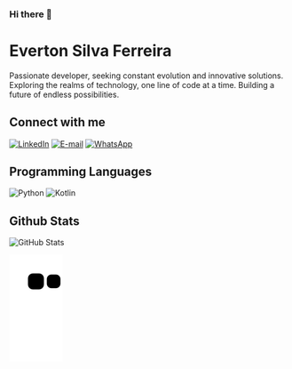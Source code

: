 ### Hi there 👋

# Everton Silva Ferreira
Passionate developer, seeking constant evolution and innovative solutions. Exploring the realms of technology, one line of code at a time. Building a future of endless possibilities.

## Connect with me
[![LinkedIn](https://img.shields.io/badge/LinkedIn-0077B5?style=for-the-badge&logo=linkedin&logoColor=white)](https://www.linkedin.com/in/everton-silva-ferreira-80bb67227/)
[![E-mail](https://img.shields.io/badge/-Email-000?style=for-the-badge&logo=microsoft-outlook&logoColor=007BFF)](mailto:evertonfaiv@gmail.com)
[![WhatsApp](https://img.shields.io/badge/WhatsApp-25D366?style=for-the-badge&logo=whatsapp&logoColor=white)](https://wa.me/+5537998361331)


## Programming Languages
![Python](https://img.shields.io/badge/python-3670A0?style=for-the-badge&logo=python&logoColor=ffdd54)
![Kotlin](https://img.shields.io/badge/Kotlin-0095D5?&style=for-the-badge&logo=kotlin&logoColor=white)


## Github Stats
![GitHub Stats](https://github-readme-stats.vercel.app/api?username=Everton&theme=transparent&bg_color=000&border_color=30A3DC&show_icons=true&icon_color=30A3DC&title_color=E94D5F&text_color=FFF)

![Snake animation](https://github.com/fiv05/fiv05/blob/output/github-contribution-grid-snake.svg)

